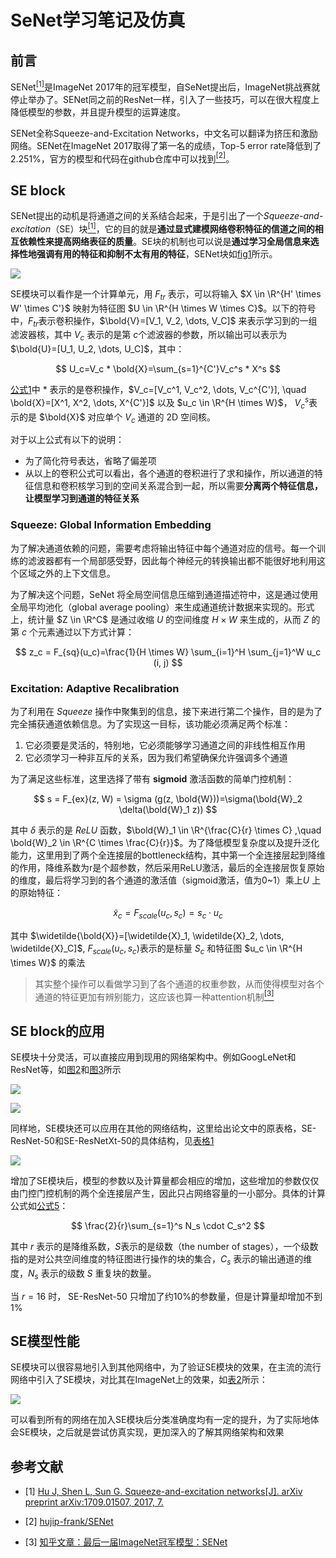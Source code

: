 # SeNet学习笔记及仿真

## 前言

SENet[<sup>[1]</sup>](#ref-1)是ImageNet 2017年的冠军模型，自SeNet提出后，ImageNet挑战赛就停止举办了。SENet同之前的ResNet一样，引入了一些技巧，可以在很大程度上降低模型的参数，并且提升模型的运算速度。

SENet全称Squeeze-and-Excitation Networks，中文名可以翻译为挤压和激励网络。SENet在ImageNet 2017取得了第一名的成绩，Top-5 error rate降低到了2.251%，官方的模型和代码在github仓库中可以找到[<sup>[2]</sup>](#ref-2)。

## SE block

SENet提出的动机是将通道之间的关系结合起来，于是引出了一个*Squeeze-and-excitation*（SE）块[<sup>[1]</sup>](#ref-1)，它的目的就是**通过显式建模网络卷积特征的信道之间的相互依赖性来提高网络表征的质量**。SE块的机制也可以说是**通过学习全局信息来选择性地强调有用的特征和抑制不太有用的特征**，SENet块如[fig1](#fig-1)所示。

<div id="fig-1"></div>

![](imgs/fig1.png)

SE模块可以看作是一个计算单元，用 $F_{tr}$ 表示，可以将输入 $X \in \R^{H' \times W' \times C'}$​ 映射为特征图 $U \in \R^{H \times W \times C}$​。以下的符号中，$F_{tr}$​ 表示卷积操作，$\bold{V}=[V_1, V_2, \dots, V_C]$ 来表示学习到的一组滤波器核，其中 $V_c$ 表示的是第 $c$​ 个滤波器的参数，所以输出可以表示为 $\bold{U}=[U_1, U_2, \dots, U_C]$​​，其中：

<div id="eqn-1"></div>

$$
U_c=V_c * \bold{X}=\sum_{s=1}^{C'}V_c^s * X^s
$$

[公式1](#eqn-1)中 $*$ 表示的是卷积操作，$V_c=[V_c^1, V_c^2, \dots, V_c^{C'}], \quad \bold{X}=[X^1, X^2, \dots, X^{C'}]$ 以及 $u_c \in \R^{H \times W}$​， $V_c^s$​ 表示的是 $\bold{X}$ 对应单个 $V_c$​ 通道的 2D 空间核。

对于以上公式有以下的说明：

* 为了简化符号表达，省略了偏差项
* 从以上的卷积公式可以看出，各个通道的卷积进行了求和操作，所以通道的特征信息和卷积核学习到的空间关系混合到一起，所以需要**分离两个特征信息，让模型学习到通道的特征关系**

### Squeeze: Global Information Embedding

为了解决通道依赖的问题，需要考虑将输出特征中每个通道对应的信号。每一个训练的滤波器都有一个局部感受野，因此每个神经元的转换输出都不能很好地利用这个区域之外的上下文信息。

为了解决这个问题，SeNet 将全局空间信息压缩到通道描述符中，这是通过使用全局平均池化（global average pooling）来生成通道统计数据来实现的。形式上，统计量 $Z \in \R^C$ 是通过收缩 $U$ 的空间维度 $H \times W$ 来生成的，从而 $Z$​ 的第 $c$​ 个元素通过以下方式计算：

<div id = "eqn-1"></div>

$$
z_c = F_{sq}(u_c)=\frac{1}{H \times W} \sum_{i=1}^H \sum_{j=1}^W u_c (i, j)
$$

### Excitation: Adaptive Recalibration

为了利用在 *Squeeze* 操作中聚集到的信息，接下来进行第二个操作，目的是为了完全捕获通道依赖信息。为了实现这一目标，该功能必须满足两个标准：

1. 它必须要是灵活的，特别地，它必须能够学习通道之间的非线性相互作用
2. 它必须学习一种非互斥的关系，因为我们希望确保允许强调多个通道

为了满足这些标准，这里选择了带有 **sigmoid** 激活函数的简单门控机制：

<div id="ref-3"></div>

$$
s = F_{ex}(z, W) = \sigma (g(z, \bold{W}))=\sigma(\bold{W}_2 \delta(\bold{W}_1 z))
$$

其中 $\delta$ 表示的是 *ReLU* 函数，$\bold{W}_1 \in \R^{\frac{C}{r} \times C} ,\quad \bold{W}_2 \in \R^{C \times \frac{C}{r}}$​ 。为了降低模型复杂度以及提升泛化能力，这里用到了两个全连接层的bottleneck结构，其中第一个全连接层起到降维的作用，降维系数为r是个超参数，然后采用ReLU激活，最后的全连接层恢复原始的维度，最后将学习到的各个通道的激活值（sigmoid激活，值为0~1）乘上$U$​ 上的原始特征：

<div id="eqn-4"></div>

$$
\tilde{x}_c = F_{scale}(u_c, s_c) = s_c \cdot u_c
$$

其中 $\widetilde{\bold{X}}=[\widetilde{X}_1, \widetilde{X}_2, \dots, \widetilde{X}_C]$, $F_{scale}(u_c, s_c)$​ 表示的是标量 $S_c$ 和特征图 $u_c \in \R^{H \times W}$ 的乘法

> 其实整个操作可以看做学习到了各个通道的权重参数，从而使得模型对各个通道的特征更加有辨别能力，这应该也算一种attention机制[<sup>[3]</sup>](#ref-3)

## SE block的应用

SE模块十分灵活，可以直接应用到现用的网络架构中。例如GoogLeNet和ResNet等，如[图2](#fig-2)和[图3](#fig-3)所示

<div id="fig2"></div>

![](imgs/fig2.png)



<div id="fig3"></div>

![](imgs/fig3.png)

同样地，SE模块还可以应用在其他的网络结构，这里给出论文中的原表格，SE-ResNet-50和SE-ResNetXt-50的具体结构，见[表格1](#tab-1)

<div id="tab-1"></div>

![](imgs/tab1.png)

增加了SE模块后，模型的参数以及计算量都会相应的增加，这些增加的参数仅仅由门控门控机制的两个全连接层产生，因此只占网络容量的一小部分。具体的计算公式如[公式5](#eqn-5)：

<div id="eqn-5"></div>

$$
\frac{2}{r}\sum_{s=1}^s N_s \cdot C_s^2
$$

其中 $r$ 表示的是降维系数，$S$​ 表示的是级数（the number of stages），一个级数指的是对公共空间维度的特征图进行操作的块的集合，$C_s$ 表示的输出通道的维度，$N_s$ 表示的级数 $S$​ 重复块的数量。

当 $r=16$ 时， SE-ResNet-50 只增加了约10%的参数量，但是计算量却增加不到1%

## SE模型性能

SE模块可以很容易地引入到其他网络中，为了验证SE模块的效果，在主流的流行网络中引入了SE模块，对比其在ImageNet上的效果，如[表2](#tab-2)所示：

<div id="tab-2"></div>

![](imgs/tab2.png)

可以看到所有的网络在加入SE模块后分类准确度均有一定的提升，为了实际地体会SE模块，之后就是尝试仿真实现，更加深入的了解其网络架构和效果

## 参考文献

<div id="ref-1"></div>

- [1] [Hu J, Shen L, Sun G. Squeeze-and-excitation networks[J]. arXiv preprint arXiv:1709.01507, 2017, 7.](https://arxiv.org/pdf/1709.01507.pdf)

<div id="ref-2"></div>

- [2] [hujip-frank/SENet](https://github.com/hujie-frank/SENet)

<div id="ref-3"></div>

- [3] [知乎文章：最后一届ImageNet冠军模型：SENet](https://zhuanlan.zhihu.com/p/65459972/)

